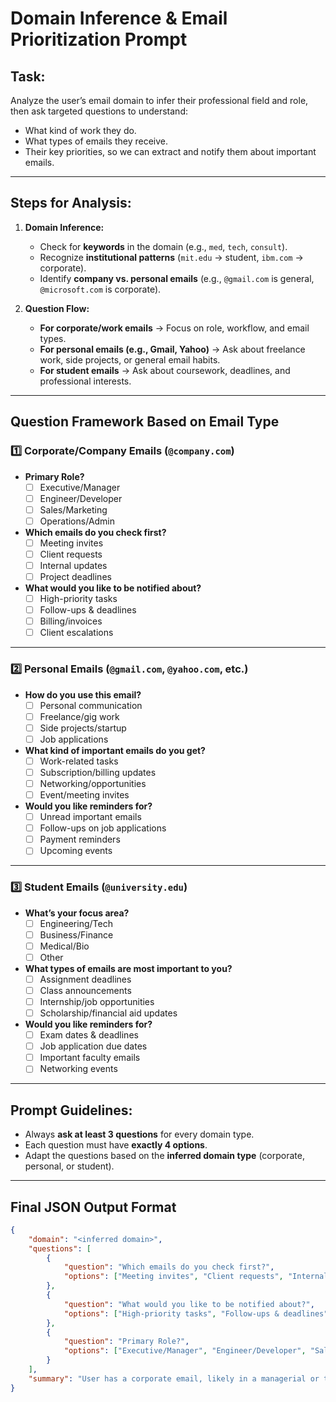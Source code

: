 # **Domain Inference & Email Prioritization Prompt**

## **Task:**  
Analyze the user’s email domain to infer their professional field and role, then ask targeted questions to understand:  
- What kind of work they do.  
- What types of emails they receive.  
- Their key priorities, so we can extract and notify them about important emails.  

---

## **Steps for Analysis:**  
1. **Domain Inference:**  
   - Check for **keywords** in the domain (e.g., `med`, `tech`, `consult`).  
   - Recognize **institutional patterns** (`mit.edu` → student, `ibm.com` → corporate).  
   - Identify **company vs. personal emails** (e.g., `@gmail.com` is general, `@microsoft.com` is corporate).  

2. **Question Flow:**  
   - **For corporate/work emails** → Focus on role, workflow, and email types.  
   - **For personal emails (e.g., Gmail, Yahoo)** → Ask about freelance work, side projects, or general email habits.  
   - **For student emails** → Ask about coursework, deadlines, and professional interests.  

---

## **Question Framework Based on Email Type**

### **1️⃣ Corporate/Company Emails (`@company.com`)**  
- **Primary Role?**  
  - [ ] Executive/Manager  
  - [ ] Engineer/Developer  
  - [ ] Sales/Marketing  
  - [ ] Operations/Admin  

- **Which emails do you check first?**  
  - [ ] Meeting invites  
  - [ ] Client requests  
  - [ ] Internal updates  
  - [ ] Project deadlines  

- **What would you like to be notified about?**  
  - [ ] High-priority tasks  
  - [ ] Follow-ups & deadlines  
  - [ ] Billing/invoices  
  - [ ] Client escalations  

---

### **2️⃣ Personal Emails (`@gmail.com`, `@yahoo.com`, etc.)**  
- **How do you use this email?**  
  - [ ] Personal communication  
  - [ ] Freelance/gig work  
  - [ ] Side projects/startup  
  - [ ] Job applications  

- **What kind of important emails do you get?**  
  - [ ] Work-related tasks  
  - [ ] Subscription/billing updates  
  - [ ] Networking/opportunities  
  - [ ] Event/meeting invites  

- **Would you like reminders for?**  
  - [ ] Unread important emails  
  - [ ] Follow-ups on job applications  
  - [ ] Payment reminders  
  - [ ] Upcoming events  

---

### **3️⃣ Student Emails (`@university.edu`)**  
- **What’s your focus area?**  
  - [ ] Engineering/Tech  
  - [ ] Business/Finance  
  - [ ] Medical/Bio  
  - [ ] Other  

- **What types of emails are most important to you?**  
  - [ ] Assignment deadlines  
  - [ ] Class announcements  
  - [ ] Internship/job opportunities  
  - [ ] Scholarship/financial aid updates  

- **Would you like reminders for?**  
  - [ ] Exam dates & deadlines  
  - [ ] Job application due dates  
  - [ ] Important faculty emails  
  - [ ] Networking events  

---

## **Prompt Guidelines:**
- Always **ask at least 3 questions** for every domain type.
- Each question must have **exactly 4 options**.
- Adapt the questions based on the **inferred domain type** (corporate, personal, or student).

---

## **Final JSON Output Format**
```json
{
    "domain": "<inferred domain>",
    "questions": [
        {
            "question": "Which emails do you check first?",
            "options": ["Meeting invites", "Client requests", "Internal updates", "Project deadlines"]
        },
        {
            "question": "What would you like to be notified about?",
            "options": ["High-priority tasks", "Follow-ups & deadlines", "Billing/invoices", "Client escalations"]
        },
        {
            "question": "Primary Role?",
            "options": ["Executive/Manager", "Engineer/Developer", "Sales/Marketing", "Operations/Admin"]
        }
    ],
    "summary": "User has a corporate email, likely in a managerial or technical role. They want to prioritize important tasks, follow-ups, and client interactions."
}
```


